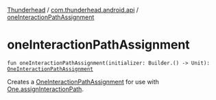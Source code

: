 [Thunderhead](../index.md) / [com.thunderhead.android.api](index.md) / [oneInteractionPathAssignment](./one-interaction-path-assignment.md)

# oneInteractionPathAssignment

`fun oneInteractionPathAssignment(initializer: Builder.() -> Unit): `[`OneInteractionPathAssignment`](../com.thunderhead.android.api.interactions/-one-interaction-path-assignment/index.md)

Creates a [OneInteractionPathAssignment](../com.thunderhead.android.api.interactions/-one-interaction-path-assignment/index.md) for use with [One.assignInteractionPath](#).

